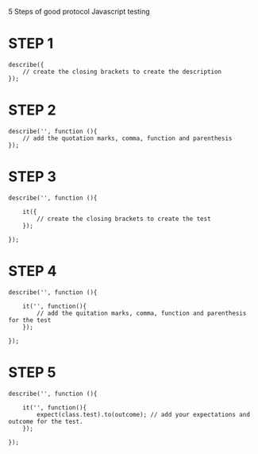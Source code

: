 5 Steps of good protocol Javascript testing

STEP 1
======

```
describe({
	// create the closing brackets to create the description
});  

```

STEP 2
======

```
describe('', function (){
	// add the quotation marks, comma, function and parenthesis
});
```

STEP 3
======

```
describe('', function (){

	it({
	 	// create the closing brackets to create the test
	});

});  
```

STEP 4
======

```
describe('', function (){

	it('', function(){
	 	// add the quitation marks, comma, function and parenthesis for the test
	});

});
```

STEP 5
====== 

```
describe('', function (){

	it('', function(){
		expect(class.test).to(outcome); // add your expectations and outcome for the test. 
	});

}); 
```
